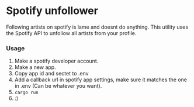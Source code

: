 # Spotify unfollower

Following artists on spotify is lame and doesnt do anything. This utility uses the Spotify API to unfollow all artists from your profile.

### Usage
1. Make a spotify developer account.
2. Make a new app.
3. Copy app id and sectet to .env
4. Add a callback url in spotify app settings, make sure it matches the one in .env (Can be whatever you want).
5. `cargo run`
6. :) 